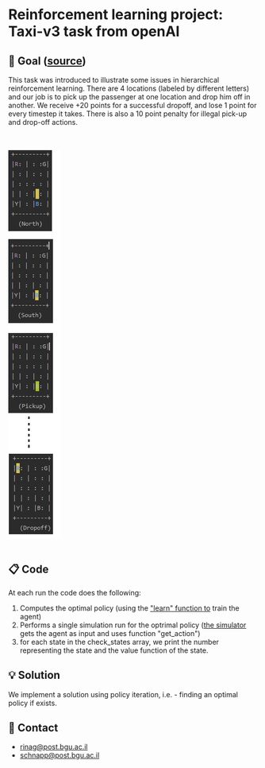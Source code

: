 # Reinforcement learning project: Taxi-v3 task from openAI 

## :dart: Goal ([source](https://gym.openai.com/envs/Taxi-v3/))
This task was introduced to illustrate some issues in hierarchical reinforcement learning.
There are 4 locations (labeled by different letters) and our job is to pick up the passenger at one location and drop him off in another.
We receive +20 points for a successful dropoff, and lose 1 point for every timestep it takes.
There is also a 10 point penalty for illegal pick-up and drop-off actions.

<br><br>
![code output example](taxi_example.png?raw=true "Taxi example")
<br><br>

## :clipboard: Code
At each run the code does the following: 
1. Computes the optimal policy (using the ["learn" function to](policy_iteration_agent.py) train the agent)
2. Performs a single simulation run for the optrimal policy ([the simulator](simulation_runner.py) gets the agent as input and uses function "get_action")
3. for each state in the check_states array, we print the number representing the state and the value function of the state.

## :bulb: Solution
We implement a solution using policy iteration, i.e. - finding an optimal policy if exists.

## :email: Contact
- rinag@post.bgu.ac.il
- schnapp@post.bgu.ac.il
